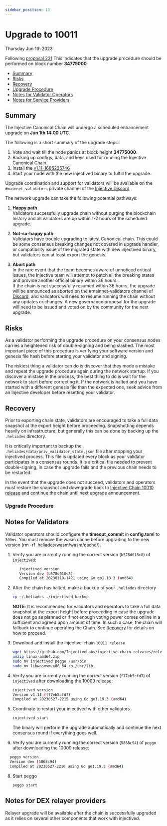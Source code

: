 ```yaml
---
sidebar_position: 13
---
```

   
# Upgrade to 10011
Thursday Jun 1th 2023

Following [proposal 231](https://hub.helios.network/proposals/231/)
This indicates that the upgrade procedure should be performed on block number **34775000**

  - [Summary](#summary)
  - [Risks](#risks)
  - [Recovery](#recovery)
  - [Upgrade Procedure](#upgrade-procedure)
  - [Notes for Validator Operators](##notes-for-validator-operators)
  - [Notes for Service Providers](##notes-for-DEX-relayer-providers)

## Summary

The Injective Canonical Chain will undergo a scheduled enhancement upgrade on **Jun 1th 14:00 UTC**.

The following is a short summary of the upgrade steps:

1. Vote and wait till the node panics at block height **34775000**.
2. Backing up configs, data, and keys used for running the Injective Canonical Chain.
3. Install the [v1.11-1685225746](https://github.com/InjectiveLabs/injective-chain-releases/releases/tag/v1.11-1685225746)
4. Start your node with the new injectived binary to fulfill the upgrade.

Upgrade coordination and support for validators will be available on the `#mainnet-validators` private channel of the [Injective Discord](https://discord.gg/injective).

The network upgrade can take the following potential pathways:
1. **Happy path**  
Validators successfully upgrade chain without purging the blockchain history and all validators are up within 1-2 hours of the scheduled upgrade.

2. **Not-so-happy path**  
Validators have trouble upgrading to latest Canonical chain. This could be some consensus breaking changes not covered in upgrade handler, or compatibility issue of the migrated state with new injectived binary, but validators can at least export the genesis.

3. **Abort path**  
In the rare event that the team becomes aware of unnoticed critical issues, the Injective team will attempt to patch all the breaking states and provide another official binary within 36 hours.  
If the chain is not successfully resumed within 36 hours, the upgrade will be announced as aborted on the #mainnet-validators channel of [Discord](https://discord.gg/injective), and validators will need to resume running the chain without any updates or changes. A new governance proposal for the upgrade will need to be issued and voted on by the community for the next upgrade.

## Risks

As a validator performing the upgrade procedure on your consensus nodes carries a heightened risk of
double-signing and being slashed. The most important piece of this procedure is verifying your
software version and genesis file hash before starting your validator and signing.

The riskiest thing a validator can do is discover that they made a mistake and repeat the upgrade
procedure again during the network startup. If you discover a mistake in the process, the best thing
to do is wait for the network to start before correcting it. If the network is halted and you have
started with a different genesis file than the expected one, seek advice from an Injective developer
before resetting your validator.

## Recovery

Prior to exporting chain state, validators are encouraged to take a full data snapshot at the
export height before proceeding. Snapshotting depends heavily on infrastructure, but generally this
can be done by backing up the `.heliades` directory.

It is critically important to backup the `.heliades/data/priv_validator_state.json` file after stopping your injectived process. This file is updated every block as your validator participates in a consensus rounds. It is a critical file needed to prevent double-signing, in case the upgrade fails and the previous chain needs to be restarted.

In the event that the upgrade does not succeed, validators and operators must restore the snapshot and downgrade back to [Injective Chain 10010 release](https://github.com/InjectiveLabs/injective-chain-releases/releases/tag/v1.10.1-1685036881) and continue the chain until next upgrade announcement.

### Upgrade Procedure

## Notes for Validators
Validator operators should configure the **timeout_commit** in **config.toml** to `300ms`.
You must remove the wasm cache before upgrading to the new version (rm -rf .heliades/wasm/wasm/cache/).

1. Verify you are currently running the correct version (`b578d018c8`) of `injectived`:
   ```bash
      injectived version
      Version dev (b578d018c8)
      Compiled at 20230118-1421 using Go go1.18.3 (amd64)
   ```

2. After the chain has halted, make a backup of your `.heliades` directory
    ```bash
    cp ~/.heliades ./injectived-backup
    ```
    **NOTE**: It is recommended for validators and operators to take a full data snapshot at the export
    height before proceeding in case the upgrade does not go as planned or if not enough voting power
    comes online in a sufficient and agreed upon amount of time. In such a case, the chain will fallback
    to continue operating the Chain. See [Recovery](#recovery) for details on how to proceed.

3. Download and install the injective-chain `10011 release`
   ```bash
   wget https://github.com/InjectiveLabs/injective-chain-releases/releases/download/v1.11-1685225746/linux-amd64.zip
   unzip linux-amd64.zip
   sudo mv injectived peggo /usr/bin
   sudo mv libwasmvm.x86_64.so /usr/lib
   ```

4. Verify you are currently running the correct version (`f77eb5cfd7`) of `injectived` after downloading the 10009 release:
    ```bash
   injectived version
   Version v1.11 (f77eb5cfd7)
   Compiled at 20230527-2215 using Go go1.19.3 (amd64)
   ```

5. Coordinate to restart your injectived with other validators
   ```bash
   injectived start
   ```
   The binary will perform the upgrade automatically and continue the next consensus round if everything goes well.

6. Verify you are currently running the correct version (`5868c94`) of `peggo` after downloading the 10009 release:
  ```bash
    peggo version
    Version dev (5868c94)
    Compiled at 20230527-2216 using Go go1.19.3 (amd64)
   ```
8. Start peggo
   ```bash
   peggo start
   ```   

## Notes for DEX relayer providers
Relayer upgrade will be available after the chain is successfully upgraded as it relies on several other components that work with injectived.